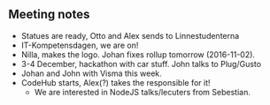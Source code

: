 
## Meeting notes

* Statues are ready, Otto and Alex sends to Linnestudenterna
* IT-Kompetensdagen, we are on!
* Nilla, makes the logo. Johan fixes rollup tomorrow (2016-11-02).
* 3-4 December, hackathon with car stuff. John talks to Plug/Gusto
* Johan and John with Visma this week.
* CodeHub starts, Alex(?) takes the responsible for it!
  * We are interested in NodeJS talks/lecuters from Sebestian.
  